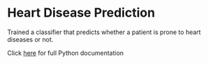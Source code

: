 # Heart Disease Prediction
Trained a classifier that predicts whether a patient is prone to heart diseases or not.

Click [here](https://github.com/victorsomadina/Health-Analysis-Prediction-on-Heart-Diseases/blob/main/Heart%20Disease.ipynb) for full Python documentation 
